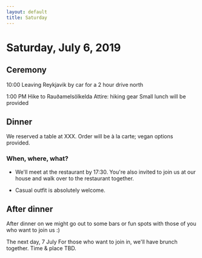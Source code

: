 ```yaml
---
layout: default
title: Saturday
---
```

# Saturday, July 6, 2019

## Ceremony
10:00 Leaving Reykjavik by car for a 2 hour drive north

1:00 PM Hike to Rauðamelsölkelda
Attire: hiking gear
Small lunch will be provided

## Dinner
We reserved a table at XXX. Order will be à la carte; vegan options provided.

### When, where, what?
* We'll meet at the restaurant by 17:30. You're also invited to join us at our house and walk over to the restaurant together.

* Casual outfit is absolutely welcome.

## After dinner
After dinner on we might go out to some bars or fun spots with those of you who want to join us :)

The next day, 7 July
For those who want to join in, we'll have brunch together. Time & place TBD.
